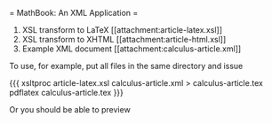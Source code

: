 = MathBook: An XML Application =

  1. XSL transform to LaTeX [[attachment:article-latex.xsl]]
  1. XSL transform to XHTML [[attachment:article-html.xsl]]
  1. Example XML document  [[attachment:calculus-article.xml]]

To use, for example, put all files in the same directory and issue

{{{
xsltproc article-latex.xsl calculus-article.xml > calculus-article.tex
pdflatex calculus-article.tex
}}}

Or you should be able to preview 
